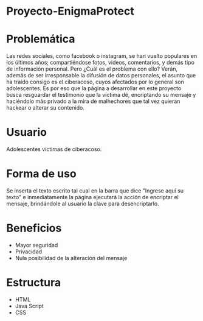 # Proyecto-EnigmaProtect
# Problemática
  Las redes sociales, como facebook o instagram, se han vuelto populares en los últimos años; compartiéndose fotos, videos, comentarios, y demás tipo de información personal. Pero ¿Cuál es el problema con ello? Verán, además de ser irresponsable la difusión de datos personales, el asunto que ha traído consigo es el ciberacoso, cuyos afectados por lo general son adolescentes. 
  Es por eso que la página a desarrollar en este proyecto busca resguardar el testimonio que la víctima dé, encriptando su mensaje y haciéndolo más privado a la mira de malhechores que tal vez quieran hackear o alterar su contenido.  
# Usuario 
Adolescentes víctimas de ciberacoso.
# Forma de uso
Se inserta el texto escrito tal cual en la barra que dice "Ingrese aquí su texto" e inmediatamente la página ejecutará la acción de encriptar el mensaje, brindándole al usuario la clave para desencriptarlo. 
# Beneficios
- Mayor seguridad 
- Privacidad 
- Nula posibilidad de la alteración del mensaje
# Estructura
- HTML 
- Java Script
- CSS
